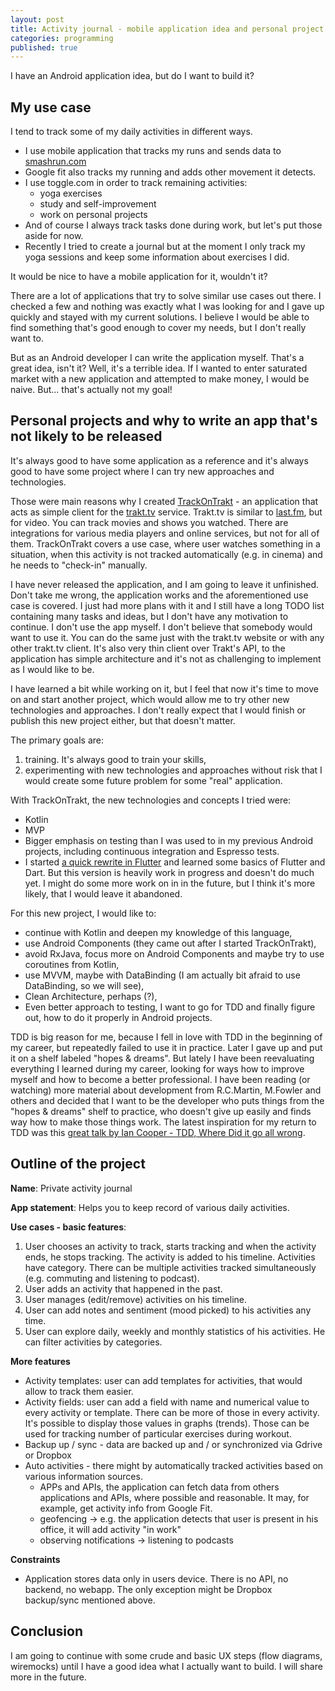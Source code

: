 ```yaml
---
layout: post
title: Activity journal - mobile application idea and personal project kickoff
categories: programming
published: true
---
```


I have an Android application idea, but do I want to build it?
<!--more-->

## My use case

I tend to track some of my daily activities in different ways. 

- I use mobile application that tracks my runs and sends data to [smashrun.com](https://smashrun.com)
- Google fit also tracks my running and adds other movement it detects.
- I use toggle.com in order to track remaining activities:
    - yoga exercises
    - study and self-improvement
    - work on personal projects
- And of course I always track tasks done during work, but let's put those aside for now.
- Recently I tried to create a journal but at the moment I only track my yoga sessions and keep some information about exercises I did.

It would be nice to have a mobile application for it, wouldn't it? 

There are a lot of applications that try to solve similar use cases out there. I checked a few and nothing was exactly what I was looking for and I gave up quickly and stayed with my current solutions. I believe I would be able to find something that's good enough to cover my needs, but I don't really want to. 

But as an Android developer I can write the application myself. That's a great idea, isn't it? Well, it's a terrible idea. If I wanted to enter saturated market with a new application and attempted to make money, I would be naive. But... that's actually not my goal!

## Personal projects and why to write an app that's not likely to be released

It's always good to have some application as a reference and it's always good to have some project where I can try new approaches and technologies. 

Those were main reasons why I created [TrackOnTrakt](https://github.com/josefadamcik/TrackOnTrakt) - an application that acts as simple client for the [trakt.tv](https://trakt.tv) service. Trakt.tv is similar to [last.fm](https://last.fm), but for video. You can track movies and shows you watched. There are integrations for various media players and online services, but not for all of them. TrackOnTrakt covers a use case, where user watches something in a situation, when this activity is not tracked automatically (e.g. in cinema) and he needs to "check-in" manually. 

I have never released the application, and I am going to leave it unfinished. Don't take me wrong, the application works and the aforementioned use case is covered. I just had more plans with it and I still have a long TODO list containing many tasks and ideas, but I don't have any motivation to continue. I don't use the app myself. I don't believe that somebody would want to use it. You can do the same just with the trakt.tv website or with any other trakt.tv client. It's also very thin client over Trakt's API, to the application has simple architecture and it's not as challenging to implement as I would like to be. 

I have learned a bit while working on it, but I feel that now it's time to move on and start another project, which would allow me to try other new technologies and approaches. I don't really expect that I would finish or publish this new project either, but that doesn't matter. 

The primary goals are: 

1. training. It's always good to train your skills, 
2. experimenting with new technologies and approaches without risk that I would create some future problem for some "real" application.

With TrackOnTrakt, the new technologies and concepts I tried were:

- Kotlin
- MVP 
- Bigger emphasis on testing than I was used to in my previous Android projects, including continuous integration and Espresso tests.
- I started [a quick rewrite in Flutter](https://github.com/josefadamcik/trackontracktfltr) and learned some basics of Flutter and Dart. But this version is heavily work in progress and doesn't do much yet. I might do some more work on in in the future, but I think it's more likely, that I would leave it abandoned.

For this new project, I would like to:

- continue with Kotlin and deepen my knowledge of this language,
- use Android Components (they came out after I started TrackOnTrakt),
- avoid RxJava, focus more on Android Components and maybe try to use coroutines from Kotlin,
- use MVVM, maybe with DataBinding (I am actually bit afraid to use DataBinding, so we will see),
- Clean Architecture, perhaps (?),
- Even better approach to testing, I want to go for TDD and finally figure out, how to do it properly in Android projects. 

TDD is big reason for me, because I fell in love with TDD in the beginning of my career, but repeatedly failed to use it in practice. Later I gave up and put it on a shelf labeled "hopes & dreams". But lately I have been reevaluating everything I learned during my career, looking for ways how to improve myself and how to become a better professional. I have been reading (or watching) more material about development from R.C.Martin, M.Fowler and others and decided that I want to be the developer who puts things from the "hopes & dreams" shelf to practice, who doesn't give up easily and finds way how to make those things work. The latest inspiration for my return to TDD was this [great talk by Ian Cooper - TDD, Where Did it go all wrong](https://www.youtube.com/watch?v=EZ05e7EMOLM).
 
## Outline of the project

**Name**: Private activity journal

**App statement**: Helps you to keep record of various daily activities.

**Use cases - basic features**:

1. User chooses an activity to track, starts tracking and when the activity ends, he stops tracking. The activity is added to his timeline. Activities have category. There can be multiple activities tracked simultaneously (e.g. commuting and listening to podcast).
2. User adds an activity that happened in the past.
3. User manages (edit/remove) activities on his timeline.
4. User can add notes and sentiment (mood picked) to his activities any time.
5. User can explore daily, weekly and monthly statistics of his activities. He can filter activities by categories.

**More features**

- Activity templates: user can add templates for activities, that would allow to track them easier.
- Activity fields: user can add a field with name and numerical value to every activity or template. There can be more of those in every activity. It's possible to display those values in graphs (trends). Those can be used for tracking number of particular exercises during workout.
- Backup up / sync - data are backed up and / or synchronized via Gdrive or Dropbox
- Auto activities - there might by automatically tracked activities based on various information sources. 
    - APPs and APIs, the application can fetch data from others applications and APIs, where possible and reasonable. It may, for example, get activity info from Google Fit.
    - geofencing -> e.g. the application detects that user is present in his office, it will add activity "in work"
    - observing notifications -> listening to podcasts

**Constraints**

- Application stores data only in users device. There is no API, no backend, no webapp. The only exception might be Dropbox backup/sync mentioned above.

## Conclusion

I am going to continue with some crude and basic UX steps (flow diagrams, wiremocks) until I have a good idea what I actually want to build. I will share more in the future.


